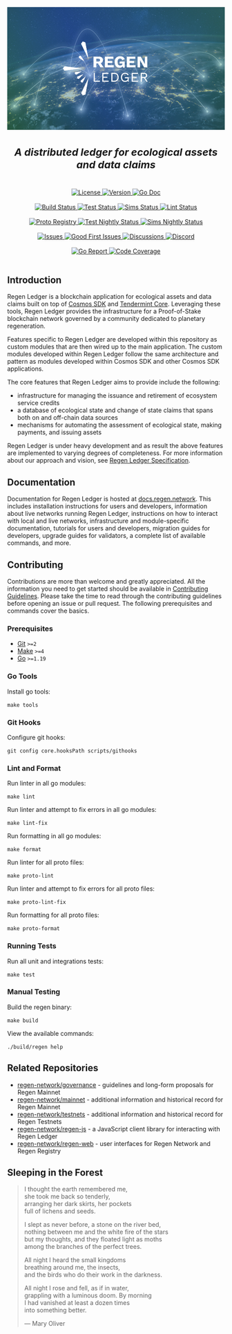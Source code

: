 <div align="center" style="font-size:20px">
    <img alt="Issues" src="docs/.vuepress/public/regen-ledger.png" />
    <h3>
        <i>A distributed ledger for ecological assets and data claims</i>
    </h3>
</div>
<br />
<div align="center">
    <a href="https://github.com/regen-network/regen-ledger/blob/main/LICENSE">
        <img alt="License" src="https://img.shields.io/badge/License-Apache%202.0-blue" />
    </a>
    <a href="https://github.com/regen-network/regen-ledger/releases/latest">
        <img alt="Version" src="https://img.shields.io/github/tag/regen-network/regen-ledger" />
    </a>
    <a href="https://pkg.go.dev/github.com/regen-network/regen-ledger/v5">
        <img alt="Go Doc" src="https://pkg.go.dev/badge/github.com/regen-network/regen-ledger/v5" />
    </a>
</div>
<br />
<div align="center">
    <a href="https://github.com/regen-network/regen-ledger/commits/actions/workflows/build.yml">
        <img alt="Build Status" src="https://github.com/regen-network/regen-ledger/workflows/Build/badge.svg" />
    </a>
    <a href="https://github.com/regen-network/regen-ledger/commits/actions/workflows/tests.yml">
        <img alt="Test Status" src="https://github.com/regen-network/regen-ledger/workflows/Tests/badge.svg" />
    </a>
    <a href="https://github.com/regen-network/regen-ledger/commits/actions/workflows/sims.yml">
        <img alt="Sims Status" src="https://github.com/regen-network/regen-ledger/workflows/Sims/badge.svg" />
    </a>
    <a href="https://github.com/regen-network/regen-ledger/commits/actions/workflows/lint.yml">
        <img alt="Lint Status" src="https://github.com/regen-network/regen-ledger/workflows/Lint/badge.svg" />
    </a>
</div>
<br />
<div align="center">
    <a href="https://github.com/regen-network/regen-ledger/actions/workflows/proto-registry.yml">
        <img alt="Proto Registry" src="https://github.com/regen-network/regen-ledger/workflows/Proto%20Registry/badge.svg" />
    </a>
    <a href="https://github.com/regen-network/regen-ledger/actions/workflows/build-nightly.yml">
        <img alt="Test Nightly Status" src="https://github.com/regen-network/regen-ledger/workflows/Build%20Nightly/badge.svg" />
    </a>
    <a href="https://github.com/regen-network/regen-ledger/actions/workflows/sims-nightly.yml">
        <img alt="Sims Nightly Status" src="https://github.com/regen-network/regen-ledger/workflows/Sims%20Nightly/badge.svg" />
    </a>
</div>
<br />
<div align="center">
    <a href="https://github.com/regen-network/regen-ledger/issues">
        <img alt="Issues" src="https://img.shields.io/github/issues/regen-network/regen-ledger?color=blue" />
    </a>
    <a href="https://github.com/regen-network/regen-ledger/issues?q=is%3Aissue+is%3Aopen+label%3A%22good+first+issue%22">
        <img alt="Good First Issues" src="https://img.shields.io/github/issues/regen-network/regen-ledger/good%20first%20issue?color=blue" />
    </a>
    <a href="https://github.com/regen-network/regen-ledger/discussions">
        <img alt="Discussions" src="https://img.shields.io/github/discussions/regen-network/regen-ledger?color=blue" />
    </a>
    <a href="https://discord.gg/regen-network">
        <img alt="Discord" src="https://img.shields.io/discord/684494798358315010?color=blue" />
    </a>
</div>
<br />
<div align="center">
    <a href="https://goreportcard.com/report/github.com/regen-network/regen-ledger">
        <img alt="Go Report" src="https://goreportcard.com/badge/github.com/regen-network/regen-ledger" />
    </a>
    <a href="https://codecov.io/gh/regen-network/regen-ledger">
        <img alt="Code Coverage" src="https://codecov.io/gh/regen-network/regen-ledger/branch/main/graph/badge.svg" />
    </a>
</div>
<br />

## Introduction

Regen Ledger is a blockchain application for ecological assets and data claims built on top of [Cosmos SDK](http://github.com/cosmos/cosmos-sdk) and [Tendermint Core](http://github.com/tendermint/tendermint). Leveraging these tools, Regen Ledger provides the infrastructure for a Proof-of-Stake blockchain network governed by a community dedicated to planetary regeneration.

Features specific to Regen Ledger are developed within this repository as custom modules that are then wired up to the main application. The custom modules developed within Regen Ledger follow the same architecture and pattern as modules developed within Cosmos SDK and other Cosmos SDK applications.

The core features that Regen Ledger aims to provide include the following:

- infrastructure for managing the issuance and retirement of ecosystem service credits
- a database of ecological state and change of state claims that spans both on and off-chain data sources
- mechanisms for automating the assessment of ecological state, making payments, and issuing assets

Regen Ledger is under heavy development and as result the above features are implemented to varying degrees of completeness. For more information about our approach and vision, see [Regen Ledger Specification](specs/regen-ledger.md).

## Documentation

Documentation for Regen Ledger is hosted at [docs.regen.network](https://docs.regen.network). This includes installation instructions for users and developers, information about live networks running Regen Ledger, instructions on how to interact with local and live networks, infrastructure and module-specific documentation, tutorials for users and developers, migration guides for developers, upgrade guides for validators, a complete list of available commands, and more.

## Contributing

Contributions are more than welcome and greatly appreciated. All the information you need to get started should be available in [Contributing Guidelines](./CONTRIBUTING.md). Please take the time to read through the contributing guidelines before opening an issue or pull request. The following prerequisites and commands cover the basics.

### Prerequisites

- [Git](https://git-scm.com) `>=2`
- [Make](https://www.gnu.org/software/make/) `>=4`
- [Go](https://golang.org/) `>=1.19`

### Go Tools

Install go tools:

```
make tools
```

### Git Hooks

Configure git hooks:

```
git config core.hooksPath scripts/githooks
```

### Lint and Format

Run linter in all go modules:

```
make lint
```

Run linter and attempt to fix errors in all go modules:

```
make lint-fix
```

Run formatting in all go modules:

```
make format
```

Run linter for all proto files:

```
make proto-lint
```

Run linter and attempt to fix errors for all proto files:

```
make proto-lint-fix
```

Run formatting for all proto files:

```
make proto-format
```

### Running Tests

Run all unit and integrations tests:

```
make test
```

### Manual Testing

Build the regen binary:

```
make build
```

View the available commands:

```
./build/regen help
```

## Related Repositories

- [regen-network/governance](https://github.com/regen-network/governance) - guidelines and long-form proposals for Regen Mainnet
- [regen-network/mainnet](https://github.com/regen-network/mainnet) - additional information and historical record for Regen Mainnet
- [regen-network/testnets](https://github.com/regen-network/testnets) - additional information and historical record for Regen Testnets
- [regen-network/regen-js](https://github.com/regen-network/regen-js) - a JavaScript client library for interacting with Regen Ledger
- [regen-network/regen-web](https://github.com/regen-network/regen-web) - user interfaces for Regen Network and Regen Registry

## Sleeping in the Forest

> I thought the earth remembered me,  
> she took me back so tenderly,  
> arranging her dark skirts, her pockets  
> full of lichens and seeds.  
>
> I slept as never before, a stone on the river bed,  
> nothing between me and the white fire of the stars  
> but my thoughts, and they floated light as moths  
> among the branches of the perfect trees.  
>
> All night I heard the small kingdoms  
> breathing around me, the insects,  
> and the birds who do their work in the darkness.  
>
> All night I rose and fell, as if in water,  
> grappling with a luminous doom. By morning  
> I had vanished at least a dozen times  
> into something better.  
> 
> ― Mary Oliver
